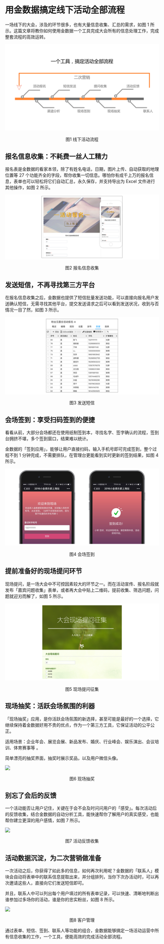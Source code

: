 # 用金数据搞定线下活动全部流程

一场线下的大会，涉及的环节很多，也有大量信息收集、汇总的需求，如图 1 所示。这篇文章将教你如何使用金数据一个工具完成大会所有的信息处理工作，完成整套流程的高效运转。

![](/assets/线下活动-流程.jpg)

<center>图1 线下活动流程</center>

## 报名信息收集：不耗费一丝人工精力

报名表是金数据的看家本领，除了有姓名电话，日期，图片上传、自动获取的地理位置等 27 个功能齐全的字段，帮你收集一切信息。哪怕你有成千上万的报名信息，表单也可以轻松将它们自动汇总，永久保存，并支持导出为 Excel 文件进行其他操作，如图 2 所示。

![](/assets/线下活动-报名信息收集.png)

<center>图2 报名信息收集</center>

## 发送短信，不再寻找第三方平台

在报名信息收集之后，金数据也提供了短信批量发送功能，可以直接向报名用户发送确认短信，无需寻找其他平台，提交发送请求之后可以看到发送状况，收到与否情况一目了然，如图 3 所示。

![](/assets/线下活动-发送短信.png)
<center>图3 发送短信</center>

## 会场签到：享受扫码签到的便捷

看看从前，大部分会场都还在使用纸制签到本，寻找名字、签字确认的流程，签到台拥挤不堪，多个签到窗口，结果难以统计。

金数据的「签到应用」，能够让用户直接扫码，输入手机号即可完成签到，整个过程不到 1 分钟完成，不需要排队，在管理台更能看到实时更新的签到结果，如图 4 所示。

![](/assets/线下活动-会场签到.png)

<center>图4 会场签到</center>

## 提前准备好的现场提问环节

现场提问，是一场大会中不可控因素较大的环节之一。而在活动宣传、报名阶段就发布「嘉宾问题收集」表单，或者再大会中贴上二维码，提前收集、筛选问题，问题就迎刃而解了，如图 5 所示。

![](/assets/线下活动-现场提问征集.png)
<center>图5 现场提问征集</center>

## 现场抽奖：活跃会场氛围的利器

「现场抽奖」应用，是你活跃会场氛围的新选择，甚至可能是最好的一个选择，它继续保持着金数据好用不贵的优点，作为一个第三方工具，它保证活动的公平公正。

适用场景：企业年会、展览会展、新品发布、婚庆、行业峰会、娱乐演出、会议培训、体育赛事等 。

简单漂亮的抽奖界面，抽奖时展示奖品，以及用户微信头像。

![](https://ws1.sinaimg.cn/large/c25e83dbgy1flxx5rpgxwj20hs0cqwfu.jpg)

<center>图6 现场抽奖</center>

## 别忘了会后的反馈

一个活动能否让用户记住，关键在于会不会及时问问用户的「感受」。每次活动后的反馈收集，结合金数据的自动分析工具，能快速帮你了解用户的真实感受，也能帮你建立更深的用户感情，如图 7 所示。

![](https://ws1.sinaimg.cn/large/c25e83dbgy1flxx9d137fj20rs0qeap0.jpg)

<center>图7 活动反馈收集</center>

## 活动数据沉淀，为二次营销做准备

一次活动之后，你获得了如此多的信息，如何再次利用呢？金数据的「联系人」模块会自动将表单中的联系信息提取出来，并分组排列，当你下次办活动时，可以再次邀请这些人，直接向它们发送短信即可。

并且，联系人中可以列出每个用户填过的所有表单记录，可以快速、清晰地判断出谁参加过多场你的活动，谁是你的忠实粉丝，如图 8 所示。

![](https://ws1.sinaimg.cn/large/c25e83dbgy1flxxa546z6j20qq0w041u.jpg)

<center>图8 客户管理</center>

通过表单、短信、签到、联系人等功能的组合，金数据能够搞定一场活动运营中所有信息收集的工作，一个工具，便能高效的完成活动全部流程。
